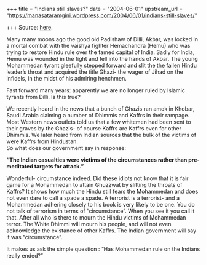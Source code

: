 +++
title = "Indians still slaves?"
date = "2004-06-01"
upstream_url = "https://manasataramgini.wordpress.com/2004/06/01/indians-still-slaves/"

+++
Source: [here](https://manasataramgini.wordpress.com/2004/06/01/indians-still-slaves/).

Many many moons ago the good old Padishaw of Dilli, Akbar, was locked in
a mortal combat with the vaishya fighter Hemachandra (Hemu) who was
trying to restore Hindu rule over the famed capital of India. Sadly for
India, Hemu was wounded in the fight and fell into the hands of Akbar.
The young Mohammedan tyrant gleefully stepped forward and slit the the
fallen Hindu leader’s throat and acquired the title Ghazi- the wager of
Jihad on the infidels, in the midst of his admiring henchmen.

Fast forward many years: apparently we are no longer ruled by Islamic
tyrants from Dilli. Is this true?

We recently heard in the news that a bunch of Ghazis ran amok in Khobar,
Saudi Arabia claiming a number of Dhimmis and Kaffrs in their rampage.
Most Western news outlets told us that a few whitemen had been sent to
their graves by the Ghazis- of course Kaffrs are Kaffrs even for other
Dhimmis. We later heard from Indian sources that the bulk of the victims
of were Kaffrs from Hindustan.  
So what does our government say in response:

**“The Indian casualties were victims of the circumstances rather than
pre-meditated targets for attack.”**

Wonderful- circumstance indeed. Did these idiots not know that it is
fair game for a Mohammedan to attain Ghuzzwat by slitting the throats of
Kaffrs? It shows how much the Hindu still fears the Mohammedan and does
not even dare to call a spade a spade. A terrorist is a terrorist- and a
Mohammedan adhering closely to his book is very likely to be one. You do
not talk of terrorism in terms of “circumstance”. When you see it you
call it that. After all who is there to mourn the Hindu victims of
Mohammedan terror. The White Dhimmi will mourn his people, and will not
even acknowledge the existance of other Kaffrs. The Indian government
will say it was “circumstance”.

It makes us ask the simple question : “Has Mohammedan rule on the
Indians really ended?”

